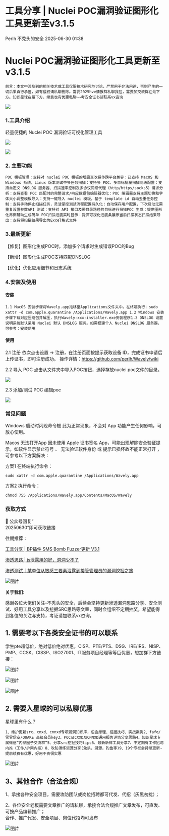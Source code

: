 #  工具分享 | Nuclei POC漏洞验证图形化工具更新至v3.1.5  
Perlh  不秃头的安全   2025-06-30 01:38  
  
# Nuclei POC漏洞验证图形化工具更新至v3.1.5  
```
前言：本文中涉及到的相关技术或工具仅限技术研究与讨论，严禁用于非法用途，否则产生的一切后果自行承担，如有侵权请私聊删除。需要2025hvv情报群私聊我拉，需要加交流群在最下方。知识星球在最下方，续费也有优惠私聊~~考安全证书请联系vx咨询
```  
  
![](https://mmbiz.qpic.cn/sz_mmbiz_png/DicRqXXQJ6fXxuZbZEfTBicH3Oz8kNP1iaeLVjzy7UrFNFXVZ5Hz3FpavGqOV1zkqp3ICDCAfvXiacLiaUKtNJk0oEA/640?wx_fmt=png&from=appmsg "")  
  
  
  
### 1.工具介绍  
  
轻量便捷的 Nuclei POC 漏洞验证可视化管理工具  
  
![](https://mmbiz.qpic.cn/sz_mmbiz_png/DicRqXXQJ6fXxuZbZEfTBicH3Oz8kNP1iaeAdoULdEeico17n2knPuswacO1GUZqGIW7uDW8icP0eal1Uk9IDJsQNTQ/640?wx_fmt=png&from=appmsg "")  
  
![](https://mmbiz.qpic.cn/sz_mmbiz_png/DicRqXXQJ6fXxuZbZEfTBicH3Oz8kNP1iaeyTf0LILlKEV9p6sqwxfjKdx1pRmKQXziamzictcnbE3DR3s74ibVS0ZEQ/640?wx_fmt=png&from=appmsg "")  
### 2. 主要功能  
```
POC 模板管理：支持对 nuclei POC 模板的增删查改操作跨平台兼容：已支持 MacOS 和 Windows 系统，Linux 版本测试中多任务扫描：支持多 POC、多目标批量扫描高级配置：支持自定义 DNSLOG 服务器、扫描速率控制及多协议网络代理（http/https/socks5）请求分析：支持查看 POC 匹配时的完整请求/响应数据包编辑器优化：POC 编辑器支持主题切换和字体大小调整模板导入：支持一键导入 nuclei 模板，基于 template id 自动去重任务控制：支持手动停止扫描任务，灵活掌控测试流程配置持久化：自动保存用户配置，下次启动无需重复设置参数API 测试：支持对 API 接口及带目录路径的目标进行扫描POC 生成：提供图形化界面辅助生成简单 POC扫描进度实时显示：提供可视化进度条展示当前扫描状态扫描结果导出：支持将扫描结果导出为Excel格式文件
```  
### 3.最新更新  
  
【修复】图形化生成POC时，添加多个请求时生成错误POC的Bug  
  
【新增】图形化生成POC支持匹配DNSLOG  
  
【优化】优化应用细节和日志系统  
  
### 4.安装及使用  
#### 安装  
```
1.1 MacOS 安装步骤将Wavely.app拖移至Applications文件夹中。在终端执行：sudo xattr -d com.apple.quarantine /Applications/Wavely.app 1.2 Windows 安装步骤下载对应压缩包并解压，执行Wavely-xxx-installer.exe安装程序1.3 DNSLOG 设置说明系统默认采用 Nuclei 默认 DNSLOG 服务。如需搭建个人 Nuclei DNSLOG 服务器，可参考：安装使用
```  
#### 使用  
  
2.1 注册 依次点击设置 -> 注册，在注册页面按提示获取设备 ID，完成证书申请后上传证书，即可注册成功。 操作详情：https://github.com/perlh/Wavely/wiki  
  
2.2 导入 POC 点击从文件夹中导入POC按钮，选择存放nuclei poc文件的目录。  
  
![](https://mmbiz.qpic.cn/sz_mmbiz_png/DicRqXXQJ6fXxuZbZEfTBicH3Oz8kNP1iaePJF3kXfGDv3iaXWbuhRBN4C3tKVferMfJ4icW4chyzfWZEC4CfyACcFA/640?wx_fmt=png&from=appmsg "")  
  
2.3 添加/测试 POC 编辑poc  
  
![](https://mmbiz.qpic.cn/sz_mmbiz_png/DicRqXXQJ6fXxuZbZEfTBicH3Oz8kNP1iaecBGzuz7q23AWggl0CRhu8djJogL5mL6qXU5HwW83t31exjibqEcqD3w/640?wx_fmt=png&from=appmsg "")  
### 常见问题  
  
Windows 启动时闪现命令框 此为正常现象，不会对 App 功能产生任何影响，可放心使用。  
  
Macos 无法打开App 因未使用 Apple 证书签名 App，可能出现解除安全验证提示，如软件显示禁止符号 、 无法验证软件身份 或 提示已损坏故不能正常打开 ，可参考以下方案解决：  
  
方案1 在终端执行命令：  
```
sudo xattr -d com.apple.quarantine /Applications/Wavely.app
```  
  
方案2 执行命令：  
```
chmod 755 /Applications/Wavely.app/Contents/MacOS/Wavely
```  
### 获取方式  
  
🔄 公众号回复“  
20250630”即可获取链接  
  
往期推荐：  
  
[工具分享 | BP插件 SMS Bomb Fuzzer更新 V3.1](https://mp.weixin.qq.com/s?__biz=Mzg3NzkwMTYyOQ==&mid=2247489591&idx=1&sn=87c83760491e128ef0b86581936b0d8b&scene=21#wechat_redirect)  
  
  
[渗透思路 | js泄露用的好，洞洞少不了](https://mp.weixin.qq.com/s?__biz=Mzg3NzkwMTYyOQ==&mid=2247489557&idx=1&sn=2cd9a830834313961a0cda59ea8a5007&scene=21#wechat_redirect)  
  
  
[渗透测试｜某单位从敏感三要素泄露到接管管理员的漏洞挖掘之旅](https://mp.weixin.qq.com/s?__biz=Mzg3NzkwMTYyOQ==&mid=2247489523&idx=1&sn=7a64c5b7c5c623d232ed0a4980cf9f10&scene=21#wechat_redirect)  
  
  
  
![图片](https://mmbiz.qpic.cn/sz_mmbiz_png/DicRqXXQJ6fULicFkAJQReuebnZV6ib0zupaBiaPWkUm2fqacE7p1F1eDuraCVnicQ4V8j5pkfcSaYhCwkh18hALtLg/640?wx_fmt=png&wxfrom=5&wx_lazy=1&wx_co=1&watermark=1&tp=webp "")  
  
**关于我们:**  
  
感谢各位大佬们关注-不秃头的安全，后续会坚持更新渗透漏洞思路分享、安全测试、好用工具分享以及挖掘SRC思路等文章，同时会组织不定期抽奖，希望能得到各位的关注与支持，考证请加联系vx咨询。  
  
  
## 1. 需要考以下各类安全证书的可以联系  
  
学生pte超低价，绝对低价绝对优惠，CISP、PTE/PTS、DSG、IRE/IRS、NISP、PMP、CCSK、CISSP、ISO27001、IT服务项目经理等等巨优惠，想加群下方链接：  
  
![图片](https://mmbiz.qpic.cn/sz_mmbiz_png/DicRqXXQJ6fULicFkAJQReuebnZV6ib0zupVPEKz3x5FwvzLJgg6dQE7tgvTicCvtjVqVr7Lw0ibyMyVEkAibFVmfJcw/640?wx_fmt=png&from=appmsg&watermark=1&wxfrom=5&wx_lazy=1&tp=webp "")  
  
![图片](https://mmbiz.qpic.cn/sz_mmbiz_jpg/DicRqXXQJ6fULicFkAJQReuebnZV6ib0zup8ickFpruPOBKWYyMtOicrGT9gYBOfONoc6iaqic25uPx9u6HDp3ibPVVWhg/640?wx_fmt=jpeg&wxfrom=5&wx_lazy=1&watermark=1&tp=webp "")  
  
![图片](https://mmbiz.qpic.cn/sz_mmbiz_jpg/DicRqXXQJ6fULicFkAJQReuebnZV6ib0zupPbOhhm2NYBO78AOuKk1jjBWQRQDgVJhM4VDgn385996LRgLCJJzfSw/640?wx_fmt=jpeg&from=appmsg&wxfrom=5&wx_lazy=1&wx_co=1&watermark=1&tp=webp "")  
## 2. 需要入星球的可以私聊优惠  
  
星球里有什么？  
```
1、维护更新src、cnxd、cnnxd专项漏洞知识库，包含原理、挖掘技巧、实战案例2、fafo/零零信安/QUAKE 高级会员key3、POC及CXXD及CNNXD通用报告详情分享思路4、知识星球专属微信“内部圈子交流群”5、分享src挖掘技巧tips6、最新新鲜工具分享7、不定期有工作招聘内推（工作/护网内推）8、攻防演练资源分享(免杀，溯源，钓鱼等)9、19个专栏会持续更新~提前续费有优惠，好用不贵很实惠
```  
  
  
![图片](https://mmbiz.qpic.cn/sz_mmbiz_jpg/DicRqXXQJ6fULicFkAJQReuebnZV6ib0zuplUM4kXdQXaiajALtrepc4jRfkZGZRvvc2zqSJYv1QsxyvLsCIEsKG6g/640?wx_fmt=jpeg&from=appmsg&watermark=1&wxfrom=5&wx_lazy=1&tp=webp "")  
## 3、其他合作（合法合规）  
  
1、承接各种安全项目，需要攻防团队或岗位招聘都可代发、代招（灰黑勿扰）；  
  
2、各位安全老板需要文章推广的请私聊，承接合法合规推广文章发布，可直发、可按产品编辑推广；  
合作、推广代发、安全项目、岗位代招均可发布  
  
![图片](https://mmbiz.qpic.cn/sz_mmbiz_jpg/DicRqXXQJ6fULicFkAJQReuebnZV6ib0zupz0YyfHXpyfHiaiagPLKwIPNmdZ8yUV9z4JYjXm3YBCJ0ibTLx3f0ovSjA/640?wx_fmt=other&from=appmsg&watermark=1&wxfrom=5&wx_lazy=1&tp=webp "")  
  
  
  
  
